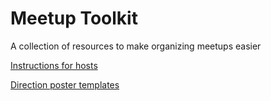 # Meetup Toolkit

A collection of resources to make organizing meetups easier

[Instructions for hosts](host-instructions.md)

[Direction poster templates](templates.md)
